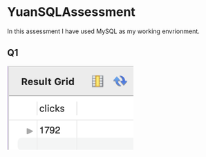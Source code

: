 # YuanSQLAssessment
In this assessment I have used MySQL as my working envrionment.

## Q1
![Image text](https://github.com/YuanMichelleLiu/YuanSQLAssessment/blob/main/MySQL%20Output/Q1.png)
